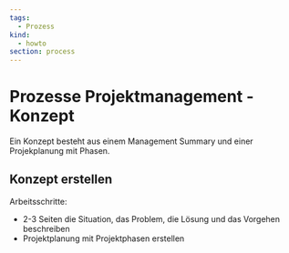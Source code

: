 ```yaml
---
tags:
  - Prozess
kind:
  - howto
section: process
---
```


# Prozesse Projektmanagement - Konzept

Ein Konzept besteht aus einem Management Summary und einer Projekplanung mit Phasen.

## Konzept erstellen

Arbeitsschritte:

- 2-3 Seiten die Situation, das Problem, die Lösung und das Vorgehen beschreiben
- Projektplanung mit Projektphasen erstellen
